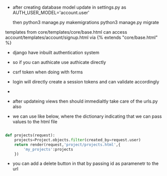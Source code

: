 - after creating database model update in settings.py as
  AUTH_USER_MODEL='account.user'

  then python3 manage.py makemigrations
  python3 manage.py migrate

templates from core/templates/core/base.html can access account/templates/account/signup.html
via {% extends "core/base.html" %}

- django have inbuilt authentication system
- so if you can authicate use authicate directly
- csrf token when doing with forms
- login will directly create a session tokens and can validate accordingly
-

- after updateing views then should immedialtly take care of the urls.py also

- we can use like below, where the dictionary indicating that we can pass values to the html file

```python

def projects(request):
    projects=Project.objects.filter(created_by=request.user)
    return render(request,'project/projects.html',{
        'my_projects':projects
    })


```

- you can add a delete button in that by passing id as paramenetr to the url
